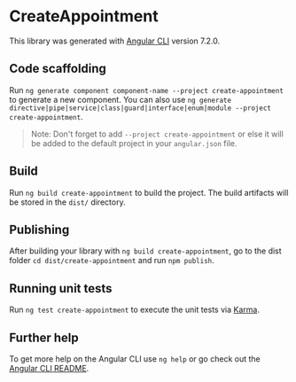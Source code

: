 # CreateAppointment

This library was generated with [Angular CLI](https://github.com/angular/angular-cli) version 7.2.0.

## Code scaffolding

Run `ng generate component component-name --project create-appointment` to generate a new component. You can also use `ng generate directive|pipe|service|class|guard|interface|enum|module --project create-appointment`.
> Note: Don't forget to add `--project create-appointment` or else it will be added to the default project in your `angular.json` file. 

## Build

Run `ng build create-appointment` to build the project. The build artifacts will be stored in the `dist/` directory.

## Publishing

After building your library with `ng build create-appointment`, go to the dist folder `cd dist/create-appointment` and run `npm publish`.

## Running unit tests

Run `ng test create-appointment` to execute the unit tests via [Karma](https://karma-runner.github.io).

## Further help

To get more help on the Angular CLI use `ng help` or go check out the [Angular CLI README](https://github.com/angular/angular-cli/blob/master/README.md).
